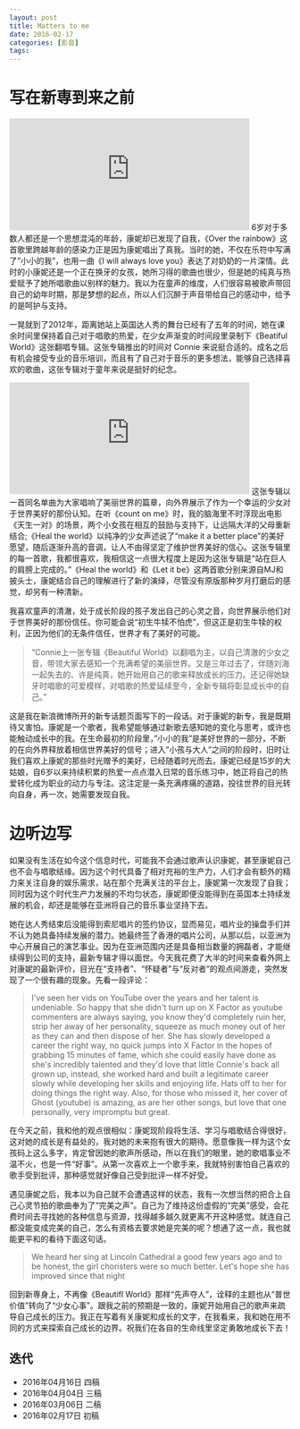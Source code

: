 ```yaml
---
layout: post
title: Matters to me
date: 2016-02-17
categories: [影音]
tags: 
---
```

# 写在新専到来之前

<iframe src="http://musicbox.coding.io/m163player/16993020" frameborder="0" scrolling="0" width="430" height="200" allowtransparency></iframe>
6岁对于多数人都还是一个思想混沌的年龄，康妮却已发现了自我，《Over the rainbow》这首歌里跨越年龄的感染力正是因为康妮唱出了真我。当时的她，不仅在乐符中写满了”小小的我”，也用一曲《I will always love you》表达了对奶奶的一片深情。此时的小康妮还是一个正在换牙的女孩，她所习得的歌曲也很少，但是她的纯真与热爱赋予了她所唱歌曲以别样的魅力。我以为在童声的维度，人们很容易被歌声带回自己的幼年时期，那是梦想的起点，所以人们沉醉于声音带给自己的感动中，给予的是呵护与支持。

一晃就到了2012年，距离她站上英国达人秀的舞台已经有了五年的时间，她在课余时间里保持着自己对于唱歌的热爱，在少女声渐变的时间段里录制下《Beatiful World》这张翻唱专辑。这张专辑推出的时间对 Connie 来说挺合适的。成名之后有机会接受专业的音乐培训，而且有了自己对于音乐的更多想法，能够自己选择喜欢的歌曲，这张专辑对于童年来说是挺好的纪念。

<iframe src="http://musicbox.coding.io/m163player/25714151" frameborder="0" scrolling="0" width="430" height="200" allowtransparency></iframe>
这张专辑以一首同名单曲为大家唱响了美丽世界的篇章，向外界展示了作为一个幸运的少女对于世界美好的那份认知。在听《count on me》时，我的脑海里不时浮现出电影《天生一对》的场景，两个小女孩在相互的鼓励与支持下，让远隔大洋的父母重新结合;《Heal the world》以纯净的少女声述说了“make it a better place”的美好愿望，随后逐渐升高的音调，让人不由得坚定了维护世界美好的信心。这张专辑里的每一首歌，我都很喜欢，我相信这一点很大程度上是因为这张专辑是“站在巨人的肩膀上完成的。”《Heal the world》和《Let it be》这两首歌分别来源自MJ和披头士，康妮结合自己的理解进行了新的演绎，尽管没有原版那种岁月打磨后的感觉，却另有一种清新。

我喜欢童声的清澈，处于成长阶段的孩子发出自己的心灵之音，向世界展示他们对于世界美好的那份信任。你可能会说“初生牛犊不怕虎”，但这正是初生牛犊的权利，正因为他们的无条件信任，世界才有了美好的可能。

> “Connie上一张专辑《Beautiful World》以翻唱为主，以自己清澈的少女之音，带领大家去感知一个充满希望的美丽世界。又是三年过去了，伴随刘海一起失去的、许是纯真，她开始用自己的歌来释放成长的压力。还记得她缺牙时唱歌的可爱模样，对唱歌的热爱延续至今，全新专辑将彰显成长中的自己。”

这是我在新浪微博所开的新专话题页面写下的一段话。对于康妮的新专，我是既期待又害怕。康妮是一个歌者，我希望能够通过新歌去感知她的变化与思考，或许也能触动成长中的我。在生命最初的阶段里，”小小的我”是美好世界的一部分，不断的在向外界释放着相信世界美好的信号；进入”小孩与大人”之间的阶段时，旧时让我们喜欢上康妮的那些时光赠予的美好，已经随着时光而去。康妮已经是15岁的大姑娘，自6岁以来持续积累的热爱一点点潜入日常的音乐练习中，她正将自己的热爱转化成为职业的动力与专注。这注定是一条充满疼痛的道路，投往世界的目光转向自身，再一次，她需要发现自我。

# 边听边写

如果没有生活在如今这个信息时代，可能我不会通过歌声认识康妮，甚至康妮自己也不会与唱歌结缘。因为这个时代具备了相对充裕的生产力，人们才会有额外的精力来关注自身的娱乐需求，站在那个充满关注的平台上，康妮第一次发现了自我；同时因为这个时代生产力发展的不均匀状态，康妮即便没能得到在英国本土持续发展的机会，却还是能够在亚洲将自己的音乐事业坚持下去。

她在达人秀结束后没能得到索尼唱片的签约协议，显而易见，唱片业的操盘手们并不认为她具备持续发展的潜力。她最终签了香港的唱片公司，从那以后，以亚洲为中心开展自己的演艺事业。因为在亚洲范围内还是具备相当数量的拥磊者，才能继续得到公司的支持，最新专辑才得以面世。今天我花费了大半的时间来查看外网上对康妮的最新评价，目光在“支持者”、“怀疑者”与“反对者”的观点间游走，突然发现了一个很有趣的现象。先看一段评论：

> I've seen her vids on YouTube over the years and her talent is undeniable. So happy that she didn't turn up on X Factor as youtube commenters are always saying, you know they'd completely ruin her, strip her away of her personality, squeeze as much money out of her as they can and then dispose of her. She has slowly developed a career the right way, no quick jumps into X Factor in the hopes of grabbing 15 minutes of fame, which she could easily have done as she's incredibly talented and they'd love that little Connie's back all grown up, instead, she worked hard and built a legitimate career slowly while developing her skills and enjoying life. Hats off to her for doing things the right way. Also, for those who missed it, her cover of Ghost (youtube) is amazing, as are her other songs, but love that one personally, very impromptu but great.

在今天之前，我和他的观点很相似：康妮现阶段将生活、学习与唱歌结合得很好，这对她的成长是有益处的，我对她的未来抱有很大的期待。愿意像我一样为这个女孩码上这么多字，肯定曾因她的歌声所感动，所以在我们的眼里，她的歌唱事业不温不火，也是一件“好事”。从第一次喜欢上一个歌手来，我就特别害怕自己喜欢的歌手受到批评，那种感觉就好像自己受到批评一样不好受。

遇见康妮之后，我本以为自己就不会遭遇这样的状态，我有一次想当然的把合上自己心灵节拍的歌曲奉为了“完美之声”。自己为了维持这份虚假的“完美”感受，会花费时间去寻找她的各种信息与资源，找得越多越久就更离不开这种感觉。就连自己都没能变成完美的自己，怎么有资格去要求她是完美的呢？想通了这一点，我也就能更平和的看待下面这句话。

> We heard her sing at Lincoln Cathedral a good few years ago and to be honest, the girl choristers were so much better. Let's hope she has improved since that night

回到新専身上，不再像《Beautifl World》那样“先声夺人”，诠释的主题也从“普世价值”转向了“少女心事”。跟我之前的预期是一致的，康妮开始用自己的歌声来疏导自己成长的压力。我正在写着有关康妮和成长的文字，在我看来，我和她在用不同的方式来探索自己成长的边界。祝我们在各自的生命线里坚定勇敢地成长下去！



## 迭代  

* 2016年04月16日 四稿
* 2016年04月04日 三稿
* 2016年03月06日 二稿
* 2016年02月17日 初稿
